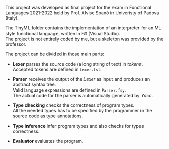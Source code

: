 This project was developed as final project for the exam in Functional Languages 2021-2022 held by Prof. Alvise Spanò in Univeristy of Padova (Italy).

The TinyML folder contains the implementation of an interpreter for an ML style functional language, written in F# (Visual Studio).  
The project is not entirely coded by me, but a skeleton was provided by the professor.

The project can be divided in those main parts:

- **Lexer** parses the source code (a long string of text) in *tokens*.  
Accepted tokens are defined in `Lexer.fsl`.

- **Parser** receives the output of the *Lexer* as input and produces an abstract syntax tree.  
Valid language expressions are defined in `Parser.fsy`.  
The actual code for the parser is automatically generated by *Yacc*.

- **Type checking** checks the correctness of program types.  
All the needed types has to be specified by the programmer in the source code as type annotations.

- **Type inference** infer program types and also checks for types correctness.

- **Evaluator** evaluates the program.
